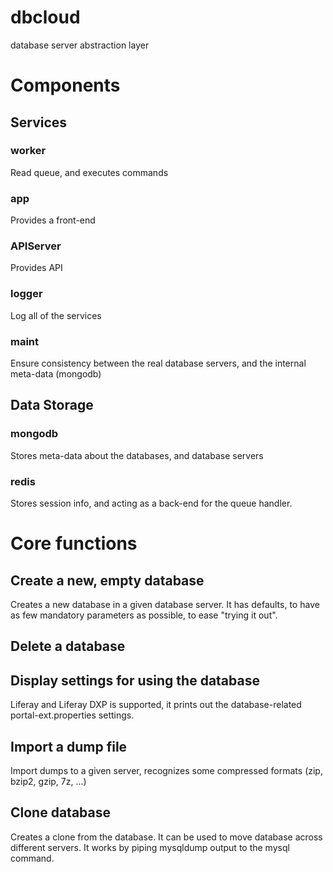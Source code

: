 # dbcloud
database server abstraction layer

# Components

## Services
### worker
Read queue, and executes commands

### app
Provides a front-end

### APIServer
Provides API

### logger
Log all of the services

### maint
Ensure consistency between the real database servers, and the internal meta-data (mongodb)

## Data Storage

### mongodb
Stores meta-data about the databases, and database servers

### redis
Stores session info, and acting as a back-end for the queue handler.

# Core functions

## Create a new, empty database
Creates a new database in a given database server. It has defaults, to have as few mandatory parameters as possible, to ease "trying it out".

## Delete a database

## Display settings for using the database
Liferay and Liferay DXP is supported, it prints out the database-related portal-ext.properties settings.

## Import a dump file
Import dumps to a given server, recognizes some compressed formats (zip, bzip2, gzip, 7z, ...)

## Clone database
Creates a clone from the database. It can be used to move database across different servers. It works by piping mysqldump output to the mysql command.

